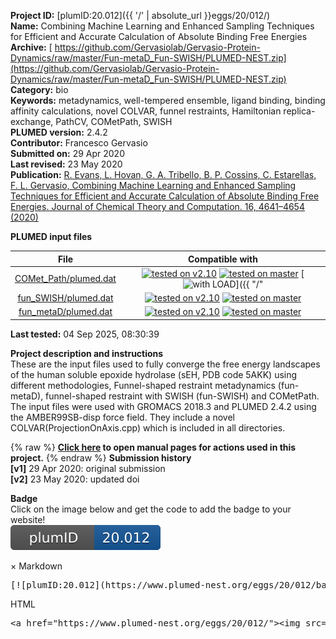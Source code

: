 **Project ID:** [plumID:20.012]({{ '/' | absolute_url }}eggs/20/012/)  
**Name:**  Combining Machine Learning and Enhanced Sampling Techniques for Efficient and Accurate Calculation of Absolute Binding Free Energies  
**Archive:** [ https://github.com/Gervasiolab/Gervasio-Protein-Dynamics/raw/master/Fun-metaD_Fun-SWISH/PLUMED-NEST.zip](https://github.com/Gervasiolab/Gervasio-Protein-Dynamics/raw/master/Fun-metaD_Fun-SWISH/PLUMED-NEST.zip)  
**Category:**  bio  
**Keywords:**  metadynamics, well-tempered ensemble, ligand binding, binding affinity calculations, novel COLVAR, funnel restraints, Hamiltonian replica-exchange, PathCV, COMetPath, SWISH  
**PLUMED version:**  2.4.2  
**Contributor:**  Francesco Gervasio  
**Submitted on:** 29 Apr 2020  
**Last revised:** 23 May 2020  
**Publication:** [R. Evans, L. Hovan, G. A. Tribello, B. P. Cossins, C. Estarellas, F. L. Gervasio, Combining Machine Learning and Enhanced Sampling Techniques for Efficient and Accurate Calculation of Absolute Binding Free Energies. Journal of Chemical Theory and Computation. 16, 4641–4654 (2020)](http://dx.doi.org/10.1021/acs.jctc.0c00075)  
  
**PLUMED input files**  
  
| File     | Compatible with |  
|:--------:|:--------:|  
| [COMet_Path/plumed.dat](./data/COMet_Path/plumed.dat.md) |  [![tested on v2.10](https://img.shields.io/badge/v2.10-passing-green.svg)](data/COMet_Path/plumed.dat.plumed.stderr) [![tested on master](https://img.shields.io/badge/master-passing-green.svg)](data/COMet_Path/plumed.dat.plumed_master.stderr) [![with LOAD](https://img.shields.io/badge/with-LOAD-yellow.svg)]({{ "/" | absolute_url }}badges) |  
| [fun_SWISH/plumed.dat](./data/fun_SWISH/plumed.dat.md) |  [![tested on v2.10](https://img.shields.io/badge/v2.10-passing-green.svg)](data/fun_SWISH/plumed.dat.plumed.stderr) [![tested on master](https://img.shields.io/badge/master-passing-green.svg)](data/fun_SWISH/plumed.dat.plumed_master.stderr) |  
| [fun_metaD/plumed.dat](./data/fun_metaD/plumed.dat.md) |  [![tested on v2.10](https://img.shields.io/badge/v2.10-passing-green.svg)](data/fun_metaD/plumed.dat.plumed.stderr) [![tested on master](https://img.shields.io/badge/master-passing-green.svg)](data/fun_metaD/plumed.dat.plumed_master.stderr) |  
  
**Last tested:**  04 Sep 2025, 08:30:39
  
**Project description and instructions**  
These are the input files used to fully converge the free energy landscapes of the human soluble epoxide hydrolase (sEH, PDB code 5AKK) using different methodologies, Funnel-shaped restraint metadynamics (fun-metaD), funnel-shaped restraint with SWISH (fun-SWISH) and COMetPath. The input files were used with GROMACS 2018.3 and PLUMED 2.4.2 using the AMBER99SB-disp force field. They include a novel COLVAR(ProjectionOnAxis.cpp) which is included in all directories. 

  
{% raw %}
<b><a href="https://www.plumed.org/doc-master/user-doc/html/actionlist/?actions=BIASVALUE,WHOLEMOLECULES,COM,FUNCPATHGENERAL,CONSTANT,METAD,INCLUDE,MATHEVAL,LOWER_WALLS,MOLINFO,PROJECTION_ON_AXIS,DISTANCE,CONTACTMAP,PRINT,UPPER_WALLS,LOAD,GROUP" target="_blank">Click here</a> to open manual pages for actions used in this project.</b>
{% endraw %}
**Submission history**  
**[v1]** 29 Apr 2020: original submission  
**[v2]** 23 May 2020: updated doi  
  
**Badge**  
Click on the image below and get the code to add the badge to your website!  
<img src="./badge.svg" alt="plumeDnest:20.012" id="myBtn" class="badge">
<div id="myModal" class="modal">
  <div class="modal-content">
    <span class="close">&times;</span>
    Markdown<pre>[![plumID:20.012](https://www.plumed-nest.org/eggs/20/012/badge.svg)](https://www.plumed-nest.org/eggs/20/012/)</pre>
    HTML<pre>&lt;a href="https://www.plumed-nest.org/eggs/20/012/"&gt;&lt;img src="https://www.plumed-nest.org/eggs/20/012/badge.svg" alt="plumID:20.012"&gt;&lt;/a&gt;</pre>
  </div>
</div>
